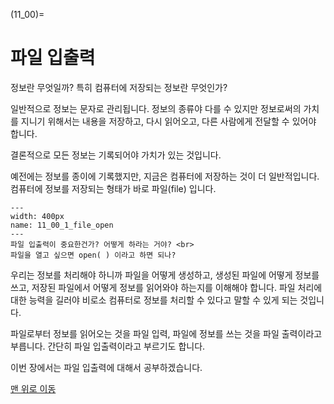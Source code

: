 (11_00)=
# 파일 입출력

정보란 무엇일까? 특히 컴퓨터에 저장되는 정보란 무엇인가?

일반적으로 정보는 문자로 관리됩니다. 정보의 종류야 다를 수 있지만 정보로써의 가치를 지니기 위해서는 내용을 저장하고, 다시 읽어오고, 다른 사람에게 전달할 수 있어야 합니다.

결론적으로 모든 정보는 기록되어야 가치가 있는 것입니다.

예전에는 정보를 종이에 기록했지만, 지금은 컴퓨터에 저장하는 것이 더 일반적입니다.
컴퓨터에 정보를 저장되는 형태가 바로 파일(file) 입니다.

```{figure} ../images/11_00_1_file_open.webp
---
width: 400px
name: 11_00_1_file_open
---
파일 입출력이 중요한건가? 어떻게 하라는 거야? <br>
파일을 열고 싶으면 open( ) 이라고 하면 되나?
```

우리는 정보를 처리해야 하니까 파일을 어떻게 생성하고, 생성된 파일에 어떻게 정보를 쓰고, 저장된 파일에서 어떻게 정보를 읽어와야 하는지를 이해해야 합니다. 파일 처리에 대한 능력을 길러야 비로소 컴퓨터로 정보를 처리할 수 있다고 말할 수 있게 되는 것입니다.

파일로부터 정보를 읽어오는 것을 파일 입력, 파일에 정보를 쓰는 것을 파일 출력이라고 부릅니다. 간단히 파일 입출력이라고 부르기도 합니다.

이번 장에서는 파일 입출력에 대해서 공부하겠습니다.


[맨 위로 이동](11_00)

